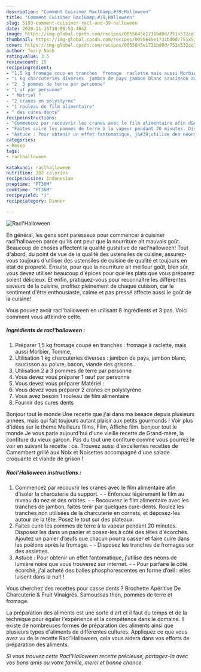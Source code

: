 ```yaml
---
description: "Comment Cuisiner Racl&amp;#39;Halloween"
title: "Comment Cuisiner Racl&amp;#39;Halloween"
slug: 5193-comment-cuisiner-racl-and-39-halloween
date: 2020-11-15T18:08:53.484Z
image: https://img-global.cpcdn.com/recipes/0055645e1731bd0d/751x532cq70/raclhalloween-photo-principale-de-la-recette.jpg
thumbnail: https://img-global.cpcdn.com/recipes/0055645e1731bd0d/751x532cq70/raclhalloween-photo-principale-de-la-recette.jpg
cover: https://img-global.cpcdn.com/recipes/0055645e1731bd0d/751x532cq70/raclhalloween-photo-principale-de-la-recette.jpg
author: Terry Nash
ratingvalue: 3.5
reviewcount: 15
recipeingredient:
- "1,5 kg fromage coup en tranches  fromage  raclette mais aussi Morbier Tomme"
- "1 kg charcuteries diverses  jambon de pays jambon blanc saucisson au poivre bacon viande des grisons"
- "2  3 pommes de terre par personne"
- "1 uf par personne"
- " Matriel "
- "2 cranes en polystyrne"
- "1 rouleau de film alimentaire"
- " des cures dents"
recipeinstructions:
- "Commencez par recouvrir les cranes avec le film alimentaire afin d&#39;isoler la charcuterie du support.  Enfoncez légèrement le film au niveau du nez et des orbites.  Recouvrez le film alimentaire avec les tranches de jambon, faites tenir par quelques cure-dents. Roulez les tranches non utilisées de la charcuterie en cornets, et déposez-les autour de la tête. Posez le tout sur des plateaux."
- "Faites cuire les pommes de terre à la vapeur pendant 20 minutes. Disposez les dans un panier et posez-les à côté des têtes d&#39;écorchés. Ajoutez un panier d’œufs que chacun pourra casser et faire cuire dans les poêlons après le fromage.  Disposez les tranches de fromages sur des assiettes."
- "Astuce : Pour obtenir un effet fantomatique, j&#39;utilise des néons de lumière noire que vous trouverez sur internet.   Pour parfaire le côté écorché, j&#39;ai acheté des balles phosphorescentes en forme d’œil : elles luisent dans la nuit !"
categories:
- Resep
tags:
- raclhalloween

katakunci: raclhalloween 
nutrition: 282 calories
recipecuisine: Indonesian
preptime: "PT30M"
cooktime: "PT36M"
recipeyield: "1"
recipecategory: Dinner

---
```



![Racl&#39;Halloween](https://img-global.cpcdn.com/recipes/0055645e1731bd0d/751x532cq70/raclhalloween-photo-principale-de-la-recette.jpg)

En général, les gens sont paresseux pour commencer à cuisiner racl&#39;halloween parce qu'ils ont peur que la nourriture ait mauvais goût. Beaucoup de choses affectent la qualité gustative de racl&#39;halloween! Tout d'abord, du point de vue de la qualité des ustensiles de cuisine, assurez-vous toujours d'utiliser des ustensiles de cuisine de qualité et toujours en état de propreté. Ensuite, pour que la nourriture ait meilleur goût, bien sûr, vous devez utiliser beaucoup d'épices pour que les plats que vous préparez soient délicieux. Et enfin, pratiquez-vous pour reconnaître les différentes saveurs de la cuisine, profitez pleinement de chaque cuisson, car le sentiment d'être enthousiaste, calme et pas pressé affecte aussi le goût de la cuisine!

<!--inarticleads1-->

Vous pouvez avoir racl&#39;halloween en utilisant 8 Ingrédients et 3 pas. Voici comment vous atteindre cette.

##### Ingrédients de racl&#39;halloween :

1. Préparer 1,5 kg fromage coupé en tranches : fromage à raclette, mais aussi Morbier, Tomme,
1. Utilisation 1 kg charcuteries diverses : jambon de pays, jambon blanc, saucisson au poivre, bacon, viande des grisons..
1. Utilisation 2 à 3 pommes de terre par personne
1. Vous devez vous préparer 1 œuf par personne
1. Vous devez vous préparer  Matériel :
1. Vous devez vous préparer 2 cranes en polystyrène
1. Vous avez besoin 1 rouleau de film alimentaire
1. Fournir  des cures dents


Bonjour tout le monde Une recette que j&#39;ai dans ma besace depuis plusieurs années, mais qui fait toujours autant plaisir aux petits gourmands ! Voir plus d&#39;idées sur le thème Meilleurs films, Film, Affiche film. bonjour tout le monde Je vous parle aujourd&#39;hui d&#39;une vieille recette de Grand-mère, la confiture du vieux garçon. Pas du tout une confiture comme vous pourrez le voir en suivant la recette : ce. Trouvez aussi d&#39;excellentes recettes de Camembert grillé aux Noix et Noisettes accompagné d&#39;une salade croquante et viande de grison ! 

<!--inarticleads2-->

##### Racl&#39;Halloween instructions :

1. Commencez par recouvrir les cranes avec le film alimentaire afin d&#39;isoler la charcuterie du support. -  - Enfoncez légèrement le film au niveau du nez et des orbites. -  - Recouvrez le film alimentaire avec les tranches de jambon, faites tenir par quelques cure-dents. Roulez les tranches non utilisées de la charcuterie en cornets, et déposez-les autour de la tête. Posez le tout sur des plateaux.
1. Faites cuire les pommes de terre à la vapeur pendant 20 minutes. Disposez les dans un panier et posez-les à côté des têtes d&#39;écorchés. Ajoutez un panier d’œufs que chacun pourra casser et faire cuire dans les poêlons après le fromage. -  - Disposez les tranches de fromages sur des assiettes.
1. Astuce : Pour obtenir un effet fantomatique, j&#39;utilise des néons de lumière noire que vous trouverez sur internet.  -  - Pour parfaire le côté écorché, j&#39;ai acheté des balles phosphorescentes en forme d’œil : elles luisent dans la nuit !


Vous cherchez des recettes pour casse dents ? Brochette Apéritive De Charcuterie &amp; Fruit Vinaigrés. Samoussas thon, pommes de terre et fromage. 

<!--inarticleads1-->

<p>
La préparation des aliments est une sorte d'art et il faut du temps et de la technique pour égaler l'expérience et la compétence dans le domaine. Il existe de nombreuses formes de préparation des aliments ainsi que plusieurs types d'aliments de différentes cultures. Appliquez ce que vous avez vu de la recette Racl&#39;Halloween, cela vous aidera dans vos efforts de préparation des aliments.
</p>

<p>
<i>Si vous trouvez cette Racl&#39;Halloween recette précieuse, partagez-la avec vos bons amis ou votre famille, merci et bonne chance.</i>
</p>
